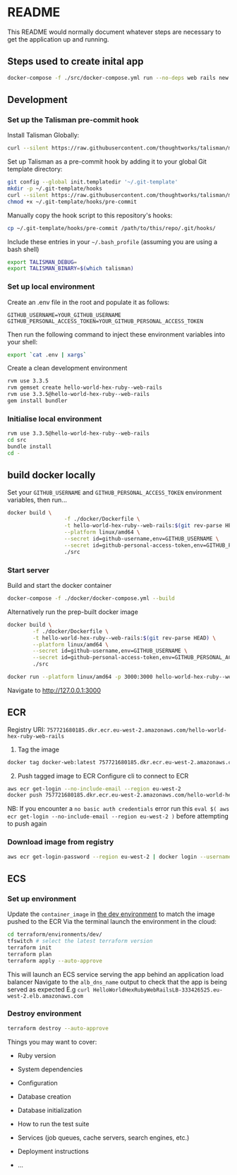 # README

This README would normally document whatever steps are necessary to get the
application up and running.


## Steps used to create inital app
```bash
docker-compose -f ./src/docker-compose.yml run --no-deps web rails new . --force --skip-active-record --skip-action-cable --skip-active-storage

```

## Development
### Set up the Talisman pre-commit hook
Install Talisman Globally:
```bash
curl --silent https://raw.githubusercontent.com/thoughtworks/talisman/master/global_install_scripts/install.bash | bash

```

Set up Talisman as a pre-commit hook by adding it to your global Git template directory:
```bash
git config --global init.templatedir '~/.git-template'
mkdir -p ~/.git-template/hooks
curl --silent https://raw.githubusercontent.com/thoughtworks/talisman/master/global_install_scripts/talisman_hook_script.bash > ~/.git-template/hooks/pre-commit
chmod +x ~/.git-template/hooks/pre-commit

```

Manually copy the hook script to this repository's hooks:
```bash
cp ~/.git-template/hooks/pre-commit /path/to/this/repo/.git/hooks/

```

Include these entries in your `~/.bash_profile` (assuming you are using a bash shell)
```bash
export TALISMAN_DEBUG=
export TALISMAN_BINARY=$(which talisman)
```


### Set up local environment
Create an .env file in the root and populate it as follows:
```
GITHUB_USERNAME=YOUR_GITHUB_USERNAME
GITHUB_PERSONAL_ACCESS_TOKEN=YOUR_GITHUB_PERSONAL_ACCESS_TOKEN

```

Then run the following command to inject these environment variables into your shell:
```bash
export `cat .env | xargs`

```

Create a clean development environment
```bash
rvm use 3.3.5
rvm gemset create hello-world-hex-ruby--web-rails
rvm use 3.3.5@hello-world-hex-ruby--web-rails
gem install bundler

```


### Initialise local environment
```bash
rvm use 3.3.5@hello-world-hex-ruby--web-rails
cd src
bundle install
cd -
```



## build docker locally
Set your `GITHUB_USERNAME` and `GITHUB_PERSONAL_ACCESS_TOKEN` environment variables, then run...
```bash
docker build \
                  -f ./docker/Dockerfile \
                  -t hello-world-hex-ruby--web-rails:$(git rev-parse HEAD) \
                  --platform linux/amd64 \
                  --secret id=github-username,env=GITHUB_USERNAME \
                  --secret id=github-personal-access-token,env=GITHUB_PERSONAL_ACCESS_TOKEN \
                  ./src
```

### Start server
Build and start the docker container
```bash
docker-compose -f ./docker/docker-compose.yml --build

```
Alternatively run the prep-built docker image
```bash
docker build \
        -f ./docker/Dockerfile \
        -t hello-world-hex-ruby--web-rails:$(git rev-parse HEAD) \
        --platform linux/amd64 \
        --secret id=github-username,env=GITHUB_USERNAME \
        --secret id=github-personal-access-token,env=GITHUB_PERSONAL_ACCESS_TOKEN \
        ./src

docker run --platform linux/amd64 -p 3000:3000 hello-world-hex-ruby--web-rails:$(git rev-parse HEAD)
```


Navigate to http://127.0.0.1:3000




## ECR
Registry URI: `757721680185.dkr.ecr.eu-west-2.amazonaws.com/hello-world-hex-ruby-web-rails`

1. Tag the image
```bash
docker tag docker-web:latest 757721680185.dkr.ecr.eu-west-2.amazonaws.com/hello-world-hex-ruby-web-rails:v3
```
2. Push tagged image to ECR
Configure cli to connect to ECR
```bash
aws ecr get-login --no-include-email --region eu-west-2
docker push 757721680185.dkr.ecr.eu-west-2.amazonaws.com/hello-world-hex-ruby-web-rails:v3
```

NB: If you encounter a `no basic auth credentials` error run this `eval $( aws ecr get-login --no-include-email --region eu-west-2 )` before attempting to push again

### Download image from registry
```bash
aws ecr get-login-password --region eu-west-2 | docker login --username AWS --password-stdin ${ECR_REGISTRY}

```


## ECS

### Set up environment
Update the `container_image` in [the dev environment](./terraform/environments/dev/main.tf) to match the image pushed to the ECR
Via the terminal launch the environment in the cloud:
```bash
cd terraform/environments/dev/
tfswitch # select the latest terraform version
terraform init
terraform plan
terraform apply --auto-approve

```
This will launch an ECS service serving the app behind an application load balancer
Navigate to the `alb_dns_name` output to check that the app is being served as expected
E.g `curl HelloWorldHexRubyWebRailsLB-333426525.eu-west-2.elb.amazonaws.com`

### Destroy environment
```bash
terraform destroy --auto-approve

```



Things you may want to cover:

* Ruby version

* System dependencies

* Configuration

* Database creation

* Database initialization

* How to run the test suite

* Services (job queues, cache servers, search engines, etc.)

* Deployment instructions

* ...



